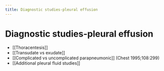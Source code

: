 ```yaml
---
title: Diagnostic studies-pleural effusion
---
```

# Diagnostic studies-pleural effusion

* [[Thoracentesis]]
* [[Transudate vs exudate]]
* [[Complicated vs uncomplicated parapneumonic]] (Chest 1995;108:299)
* [[Additional pleural fluid studies]] 
